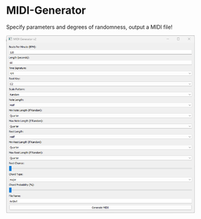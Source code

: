 # MIDI-Generator

Specify parameters and degrees of randomness, output a MIDI file!

![MIDI Generator Screenshot](https://github.com/bertjerred/media/blob/main/Screenshot%202025-10-14%20214213.png?raw=true)
